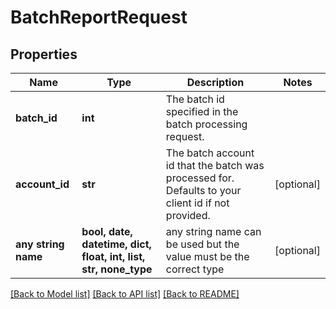 # BatchReportRequest


## Properties
Name | Type | Description | Notes
------------ | ------------- | ------------- | -------------
**batch_id** | **int** | The batch id specified in the batch processing request. | 
**account_id** | **str** | The batch account id that the batch was processed for. Defaults to your client id if not provided. | [optional] 
**any string name** | **bool, date, datetime, dict, float, int, list, str, none_type** | any string name can be used but the value must be the correct type | [optional]

[[Back to Model list]](../README.md#documentation-for-models) [[Back to API list]](../README.md#documentation-for-api-endpoints) [[Back to README]](../README.md)


